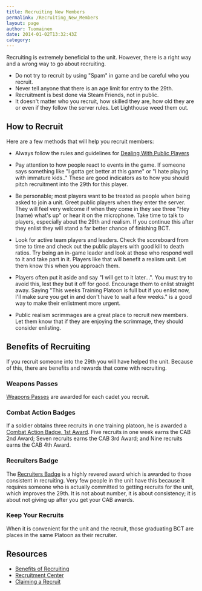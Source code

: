 ```yaml
---
title: Recruiting New Members
permalink: /Recruiting_New_Members
layout: page
author: Tuomainen
date: 2014-01-02T13:32:43Z
category: 
---
```

Recruiting is extremely beneficial to the unit. However, there is a
right way and a wrong way to go about recruiting.

  - Do not try to recruit by using "Spam" in game and be careful who you
    recruit.
  - Never tell anyone that there is an age limit for entry to the 29th.
  - Recruitment is best done via Steam Friends, not in public.
  - It doesn't matter who you recruit, how skilled they are, how old
    they are or even if they follow the server rules. Let Lighthouse
    weed them out.

## How to Recruit

Here are a few methods that will help you recruit members:

  - Always follow the rules and guidelines for [Dealing With Public
    Players](Dealing_With_Public_Players "wikilink")

<!-- end list -->

  - Pay attention to how people react to events in the game. If someone
    says something like "I gotta get better at this game" or "I hate
    playing with immature kids.." These are good indicators as to how
    you should pitch recruitment into the 29th for this player.

<!-- end list -->

  - Be personable; most players want to be treated as people when being
    asked to join a unit. Greet public players when they enter the
    server. They will feel very welcome if when they come in they see
    three "Hey (name) what's up" or hear it on the microphone. Take time
    to talk to players, especially about the 29th and realism. If you
    continue this after they enlist they will stand a far better chance
    of finishing BCT.

<!-- end list -->

  - Look for active team players and leaders. Check the scoreboard from
    time to time and check out the public players with good kill to
    death ratios. Try being an in-game leader and look at those who
    respond well to it and take part in it. Players like that will
    benefit a realism unit. Let them know this when you approach them.

<!-- end list -->

  - Players often put it aside and say "I will get to it later...". You
    must try to avoid this, lest they but it off for good. Encourage
    them to enlist straight away. Saying "This weeks Training Platoon is
    full but if you enlist now, I'll make sure you get in and don't have
    to wait a few weeks." is a good way to make their enlistment more
    urgent.

<!-- end list -->

  - Public realism scrimmages are a great place to recruit new members.
    Let them know that if they are enjoying the scrimmage, they should
    consider enlisting.

## Benefits of Recruiting

If you recruit someone into the 29th you will have helped the unit.
Because of this, there are benefits and rewards that come with
recruiting.

### Weapons Passes

[Weapons Passes](Weapons_Passes "wikilink") are awarded for each cadet
you recruit.

### Combat Action Badges

If a soldier obtains three recruits in one training platoon, he is
awarded a [Combat Action Badge, 1st Award](Awards "wikilink"). Five
recruits in one week earns the CAB 2nd Award; Seven recruits earns the
CAB 3rd Award; and Nine recruits earns the CAB 4th Award.

### Recruiters Badge

The [Recruiters Badge](Awards "wikilink") is a highly revered award
which is awarded to those consistent in recruiting. Very few people in
the unit have this because it requires someone who is actually committed
to getting recruits for the unit, which improves the 29th. It is not
about number, it is about consistency; it is about not giving up after
you get your CAB awards.

### Keep Your Recruits

When it is convenient for the unit and the recruit, those graduating BCT
are places in the same Platoon as their recruiter.

## Resources

  - [Benefits of
    Recruiting](http://www.29th.org/forums/index.php?topic=11078.0)
  - [Recruitment Center](http://29th.org/forums/index.php?board=32.0)
  - [Claiming a Recruit](Claiming_a_Recruit "wikilink")

